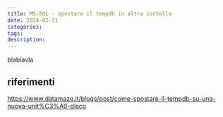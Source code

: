 ```yaml
---
title: MS-SQL - spostare il tempdb in altra cartella
date: 2024-02-21
categories: 
tags: 
description:
---
```


blablavla

## riferimenti
https://www.datamaze.it/blogs/post/come-spostare-il-tempdb-su-una-nuova-unit%C3%A0-disco